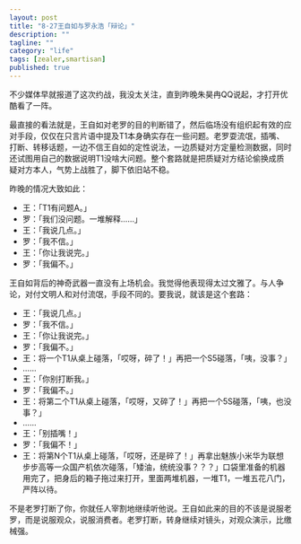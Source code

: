 ```yaml
---
layout: post
title: "8·27王自如与罗永浩「辩论」"
description: ""
tagline: ""
category: "life"
tags: [zealer,smartisan]
published: true
---
```


不少媒体早就报道了这次约战，我没太关注，直到昨晚朱昊冉QQ说起，才打开优酷看了一阵。

最直接的看法就是，王自如对老罗的目的判断错了，然后临场没有组织起有效的应对手段，仅仅在只言片语中提及T1本身确实存在一些问题。老罗耍流氓，插嘴、打断、转移话题，一边不信王自如的定性说法，一边质疑对方定量检测数据，同时还试图用自己的数据说明T1没啥大问题。整个套路就是把质疑对方结论偷换成质疑对方本人，气势上战胜了，脚下依旧站不稳。


昨晚的情况大致如此：


- 王：「T1有问题A。」
- 罗：「我们没问题。一堆解释……」
- 王：「我说几点。」
- 罗：「我不信。」
- 王：「你让我说完。」
- 罗：「我偏不。」

王自如背后的神奇武器一直没有上场机会。我觉得他表现得太过文雅了。与人争论，对付文明人和对付流氓，手段不同的。要我说，就该是这个套路：

- 王：「我说几点。」
- 罗：「我不信。」
- 王：「你让我说完。」
- 罗：「我偏不。」
- 王：将一个T1从桌上碰落，「哎呀，碎了！」再把一个S5碰落，「咦，没事？」
- ……
- 王：「你别打断我。」
- 罗：「我偏不。」
- 王：将第二个T1从桌上碰落，「哎呀，又碎了！」再把一个5S碰落，「咦，也没事？」
- ……
- 王：「别插嘴！」
- 罗：「我偏不！」
- 王：将第N个T1从桌上碰落，「哎呀，还是碎了！」再拿出魅族小米华为联想步步高等一众国产机依次碰落，「矮油，统统没事？？？」口袋里准备的机器用完了，把身后的箱子拖过来打开，里面两堆机器，一堆T1，一堆五花八门，严阵以待。

不是老罗打断了你，你就任人宰割地继续听他说。王自如此来的目的不该是说服老罗，而是说服观众，说服消费者。老罗打断，转身继续对镜头，对观众演示，比缴械强。
